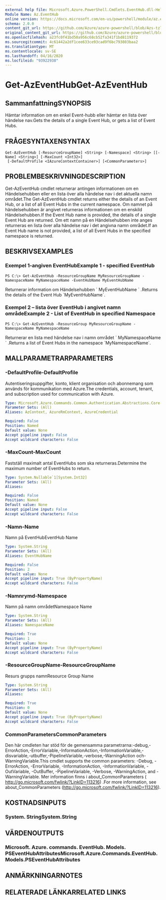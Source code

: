 ```yaml
---
external help file: Microsoft.Azure.PowerShell.Cmdlets.EventHub.dll-Help.xml
Module Name: Az.EventHub
online version: https://docs.microsoft.com/en-us/powershell/module/az.eventhub/get-azeventhub
schema: 2.0.0
content_git_url: https://github.com/Azure/azure-powershell/blob/Azs-tzl/src/EventHub/EventHub/help/Get-AzEventHub.md
original_content_git_url: https://github.com/Azure/azure-powershell/blob/Azs-tzl/src/EventHub/EventHub/help/Get-AzEventHub.md
ms.openlocfilehash: a23fc0f41bd50a956c68cb52fa341f1bd8119372
ms.sourcegitcommit: 4c61442a2df1cee633ce93cad9f6bc793803baa2
ms.translationtype: MT
ms.contentlocale: sv-SE
ms.lasthandoff: 04/16/2020
ms.locfileid: "93922938"
---
```

# <span data-ttu-id="585dc-101">Get-AzEventHub</span><span class="sxs-lookup"><span data-stu-id="585dc-101">Get-AzEventHub</span></span>

## <span data-ttu-id="585dc-102">Sammanfattning</span><span class="sxs-lookup"><span data-stu-id="585dc-102">SYNOPSIS</span></span>
<span data-ttu-id="585dc-103">Hämtar information om en enkel Event-hubb eller hämtar en lista över händelse nav.</span><span class="sxs-lookup"><span data-stu-id="585dc-103">Gets the details of a single Event Hub, or gets a list of Event Hubs.</span></span>

## <span data-ttu-id="585dc-104">FRÅGESYNTAXEN</span><span class="sxs-lookup"><span data-stu-id="585dc-104">SYNTAX</span></span>

```
Get-AzEventHub [-ResourceGroupName] <String> [-Namespace] <String> [[-Name] <String>] [-MaxCount <Int32>]
 [-DefaultProfile <IAzureContextContainer>] [<CommonParameters>]
```

## <span data-ttu-id="585dc-105">PROBLEMBESKRIVNING</span><span class="sxs-lookup"><span data-stu-id="585dc-105">DESCRIPTION</span></span>
<span data-ttu-id="585dc-106">Get-AzEventHub cmdlet returnerar antingen informationen om en Händelsehubben eller en lista över alla händelse nav i det aktuella namn området.</span><span class="sxs-lookup"><span data-stu-id="585dc-106">The Get-AzEventHub cmdlet returns either the details of an Event Hub, or a list of all Event Hubs in the current namespace.</span></span>
<span data-ttu-id="585dc-107">Om namnet på händelsehubben är angivet returneras informationen om en enskild Händelsehubben.</span><span class="sxs-lookup"><span data-stu-id="585dc-107">If the Event Hub name is provided, the details of a single Event Hub are returned.</span></span>
<span data-ttu-id="585dc-108">Om ett namn på en Händelsehubben inte anges returneras en lista över alla händelse nav i det angivna namn området.</span><span class="sxs-lookup"><span data-stu-id="585dc-108">If an Event Hub name is not provided, a list of all Event Hubs in the specified namespace is returned.</span></span>

## <span data-ttu-id="585dc-109">BESKRIVS</span><span class="sxs-lookup"><span data-stu-id="585dc-109">EXAMPLES</span></span>

### <span data-ttu-id="585dc-110">Exempel 1-angiven EventHub</span><span class="sxs-lookup"><span data-stu-id="585dc-110">Example 1 - specified EventHub</span></span>
```
PS C:\> Get-AzEventHub -ResourceGroupName MyResourceGroupName -NamespaceName MyNamespaceName -EventHubName MyEventHubName
```

<span data-ttu-id="585dc-111">Returnerar information om Händelsehubben \` MyEventHubName \` .</span><span class="sxs-lookup"><span data-stu-id="585dc-111">Returns the details of the Event Hub \`MyEventHubName\`.</span></span>

### <span data-ttu-id="585dc-112">Exempel 2 – lista över EventHub i angivet namn område</span><span class="sxs-lookup"><span data-stu-id="585dc-112">Example 2 - List of EventHub in specified Namespace</span></span>
```
PS C:\> Get-AzEventHub -ResourceGroup MyResourceGroupName -NamespaceName MyNamespaceName
```

<span data-ttu-id="585dc-113">Returnerar en lista med händelse nav i namn området \` MyNamespaceName \` .</span><span class="sxs-lookup"><span data-stu-id="585dc-113">Returns a list of Event Hubs in the namespace \`MyNamespaceName\`.</span></span>

## <span data-ttu-id="585dc-114">MALLPARAMETRAR</span><span class="sxs-lookup"><span data-stu-id="585dc-114">PARAMETERS</span></span>

### <span data-ttu-id="585dc-115">-DefaultProfile</span><span class="sxs-lookup"><span data-stu-id="585dc-115">-DefaultProfile</span></span>
<span data-ttu-id="585dc-116">Autentiseringsuppgifter, konto, klient organisation och abonnemang som används för kommunikation med Azure.</span><span class="sxs-lookup"><span data-stu-id="585dc-116">The credentials, account, tenant, and subscription used for communication with Azure.</span></span>

```yaml
Type: Microsoft.Azure.Commands.Common.Authentication.Abstractions.Core.IAzureContextContainer
Parameter Sets: (All)
Aliases: AzContext, AzureRmContext, AzureCredential

Required: False
Position: Named
Default value: None
Accept pipeline input: False
Accept wildcard characters: False
```

### <span data-ttu-id="585dc-117">-MaxCount</span><span class="sxs-lookup"><span data-stu-id="585dc-117">-MaxCount</span></span>
<span data-ttu-id="585dc-118">Fastställ maximalt antal EventHubs som ska returneras.</span><span class="sxs-lookup"><span data-stu-id="585dc-118">Determine the maximum number of EventHubs to return.</span></span>

```yaml
Type: System.Nullable`1[System.Int32]
Parameter Sets: (All)
Aliases:

Required: False
Position: Named
Default value: None
Accept pipeline input: False
Accept wildcard characters: False
```

### <span data-ttu-id="585dc-119">-Namn</span><span class="sxs-lookup"><span data-stu-id="585dc-119">-Name</span></span>
<span data-ttu-id="585dc-120">Namn på EventHub</span><span class="sxs-lookup"><span data-stu-id="585dc-120">EventHub Name</span></span>

```yaml
Type: System.String
Parameter Sets: (All)
Aliases: EventHubName

Required: False
Position: 2
Default value: None
Accept pipeline input: True (ByPropertyName)
Accept wildcard characters: False
```

### <span data-ttu-id="585dc-121">-Namnrymd</span><span class="sxs-lookup"><span data-stu-id="585dc-121">-Namespace</span></span>
<span data-ttu-id="585dc-122">Namn på namn området</span><span class="sxs-lookup"><span data-stu-id="585dc-122">Namespace Name</span></span>

```yaml
Type: System.String
Parameter Sets: (All)
Aliases: NamespaceName

Required: True
Position: 1
Default value: None
Accept pipeline input: True (ByPropertyName)
Accept wildcard characters: False
```

### <span data-ttu-id="585dc-123">-ResourceGroupName</span><span class="sxs-lookup"><span data-stu-id="585dc-123">-ResourceGroupName</span></span>
<span data-ttu-id="585dc-124">Resurs grupps namn</span><span class="sxs-lookup"><span data-stu-id="585dc-124">Resource Group Name</span></span>

```yaml
Type: System.String
Parameter Sets: (All)
Aliases:

Required: True
Position: 0
Default value: None
Accept pipeline input: True (ByPropertyName)
Accept wildcard characters: False
```

### <span data-ttu-id="585dc-125">CommonParameters</span><span class="sxs-lookup"><span data-stu-id="585dc-125">CommonParameters</span></span>
<span data-ttu-id="585dc-126">Den här cmdleten har stöd för de gemensamma parametrarna:-debug,-ErrorAction,-ErrorVariable,-InformationAction,-InformationVariable,-disvariable,-utbuffer,-PipelineVariable,-verbose,-WarningAction och-WarningVariable.</span><span class="sxs-lookup"><span data-stu-id="585dc-126">This cmdlet supports the common parameters: -Debug, -ErrorAction, -ErrorVariable, -InformationAction, -InformationVariable, -OutVariable, -OutBuffer, -PipelineVariable, -Verbose, -WarningAction, and -WarningVariable.</span></span> <span data-ttu-id="585dc-127">Mer information finns i about_CommonParameters ( http://go.microsoft.com/fwlink/?LinkID=113216) .</span><span class="sxs-lookup"><span data-stu-id="585dc-127">For more information, see about_CommonParameters (http://go.microsoft.com/fwlink/?LinkID=113216).</span></span>

## <span data-ttu-id="585dc-128">KOSTNADS</span><span class="sxs-lookup"><span data-stu-id="585dc-128">INPUTS</span></span>

### <span data-ttu-id="585dc-129">System. String</span><span class="sxs-lookup"><span data-stu-id="585dc-129">System.String</span></span>

## <span data-ttu-id="585dc-130">VÄRDEN</span><span class="sxs-lookup"><span data-stu-id="585dc-130">OUTPUTS</span></span>

### <span data-ttu-id="585dc-131">Microsoft. Azure. commands. EventHub. Models. PSEventHubAttributes</span><span class="sxs-lookup"><span data-stu-id="585dc-131">Microsoft.Azure.Commands.EventHub.Models.PSEventHubAttributes</span></span>

## <span data-ttu-id="585dc-132">ANMÄRKNINGAR</span><span class="sxs-lookup"><span data-stu-id="585dc-132">NOTES</span></span>

## <span data-ttu-id="585dc-133">RELATERADE LÄNKAR</span><span class="sxs-lookup"><span data-stu-id="585dc-133">RELATED LINKS</span></span>
